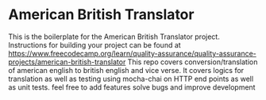 # American British Translator

This is the boilerplate for the American British Translator project. Instructions for building your project can be found at https://www.freecodecamp.org/learn/quality-assurance/quality-assurance-projects/american-british-translator This repo covers conversion/translation of american english to british english and vice verse. It covers logics for translation as well as testing using mocha-chai on HTTP end points as well as unit tests. feel free to add features solve bugs and improve development
